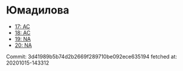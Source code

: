 # Юмадилова
- [17: AC](17.md)
- [18: AC](18.md)
- [19: NA](19.md)
- [20: NA](20.md)

Commit: 3d41989b5b74d2b2669f289710be092ece635194
 fetched at: 20201015-143312
